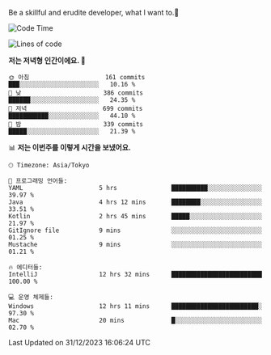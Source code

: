 Be a skillful and erudite developer, what I want to.👶

<!--START_SECTION:waka-->
![Code Time](http://img.shields.io/badge/Code%20Time-390%20hrs%2047%20mins-blue)

![Lines of code](https://img.shields.io/badge/%EC%A0%80%EB%8A%94%20%EC%97%AC%ED%83%9C%EA%B9%8C%EC%A7%80%20-748.8%20thousand%20%EC%A4%84%EC%9D%98%20%EC%BD%94%EB%93%9C%EB%A5%BC%20%EC%9E%91%EC%84%B1%ED%96%88%EC%96%B4%EC%9A%94.-blue)

**저는 저녁형 인간이에요. 🦉** 

```text
🌞 아침                     161 commits         ███░░░░░░░░░░░░░░░░░░░░░░   10.16 % 
🌆 낮　                     386 commits         ██████░░░░░░░░░░░░░░░░░░░   24.35 % 
🌃 저녁                     699 commits         ███████████░░░░░░░░░░░░░░   44.10 % 
🌙 밤　                     339 commits         █████░░░░░░░░░░░░░░░░░░░░   21.39 % 
```


📊 **저는 이번주를 이렇게 시간을 보냈어요.** 

```text
🕑︎ Timezone: Asia/Tokyo

💬 프로그래밍 언어들: 
YAML                     5 hrs               ██████████░░░░░░░░░░░░░░░   39.97 % 
Java                     4 hrs 12 mins       ████████░░░░░░░░░░░░░░░░░   33.51 % 
Kotlin                   2 hrs 45 mins       █████░░░░░░░░░░░░░░░░░░░░   21.97 % 
GitIgnore file           9 mins              ░░░░░░░░░░░░░░░░░░░░░░░░░   01.25 % 
Mustache                 9 mins              ░░░░░░░░░░░░░░░░░░░░░░░░░   01.21 % 

🔥 에디터들: 
IntelliJ                 12 hrs 32 mins      █████████████████████████   100.00 % 

💻 운영 체제들: 
Windows                  12 hrs 11 mins      ████████████████████████░   97.30 % 
Mac                      20 mins             █░░░░░░░░░░░░░░░░░░░░░░░░   02.70 % 
```


 Last Updated on 31/12/2023 16:06:24 UTC
<!--END_SECTION:waka-->

